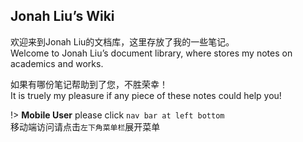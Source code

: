 ## Jonah Liu’s Wiki

欢迎来到Jonah Liu的文档库，这里存放了我的一些笔记。<br>
Welcome to Jonah Liu’s document library, where stores my notes on academics and works.

如果有哪份笔记帮助到了您，不胜荣幸！<br>
It is truely my pleasure if any piece of these notes could help you!

!> **Mobile User** please click `nav bar at left bottom`<br>移动端访问请点击`左下角菜单栏`展开菜单



